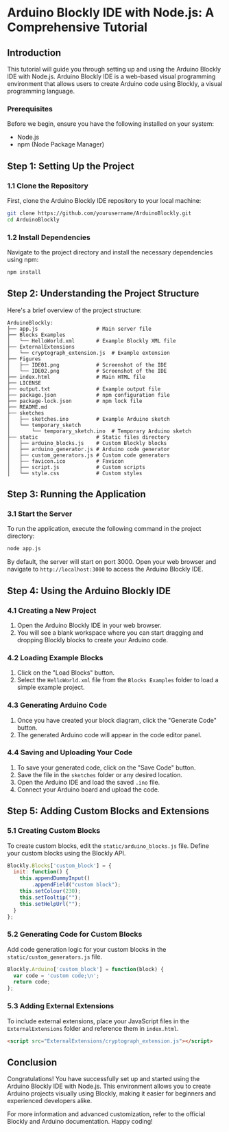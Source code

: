 # Arduino Blockly IDE with Node.js: A Comprehensive Tutorial

## Introduction

This tutorial will guide you through setting up and using the Arduino Blockly IDE with Node.js. Arduino Blockly IDE is a web-based visual programming environment that allows users to create Arduino code using Blockly, a visual programming language.

### Prerequisites

Before we begin, ensure you have the following installed on your system:
- Node.js
- npm (Node Package Manager)

## Step 1: Setting Up the Project

### 1.1 Clone the Repository

First, clone the Arduino Blockly IDE repository to your local machine:

```sh
git clone https://github.com/yourusername/ArduinoBlockly.git
cd ArduinoBlockly
```

### 1.2 Install Dependencies

Navigate to the project directory and install the necessary dependencies using npm:

```sh
npm install
```

## Step 2: Understanding the Project Structure

Here's a brief overview of the project structure:

```
ArduinoBlockly:
├── app.js                   # Main server file
├── Blocks Examples
│   └── HelloWorld.xml       # Example Blockly XML file
├── ExternalExtensions
│   └── cryptograph_extension.js  # Example extension
├── Figures
│   ├── IDE01.png            # Screenshot of the IDE
│   └── IDE02.png            # Screenshot of the IDE
├── index.html               # Main HTML file
├── LICENSE
├── output.txt               # Example output file
├── package.json             # npm configuration file
├── package-lock.json        # npm lock file
├── README.md
├── sketches
│   ├── sketches.ino         # Example Arduino sketch
│   └── temporary_sketch
│       └── temporary_sketch.ino  # Temporary Arduino sketch
├── static                   # Static files directory
│   ├── arduino_blocks.js    # Custom Blockly blocks
│   ├── arduino_generator.js # Arduino code generator
│   ├── custom_generators.js # Custom code generators
│   ├── favicon.ico          # Favicon
│   ├── script.js            # Custom scripts
│   └── style.css            # Custom styles
```

## Step 3: Running the Application

### 3.1 Start the Server

To run the application, execute the following command in the project directory:

```sh
node app.js
```

By default, the server will start on port 3000. Open your web browser and navigate to `http://localhost:3000` to access the Arduino Blockly IDE.

## Step 4: Using the Arduino Blockly IDE

### 4.1 Creating a New Project

1. Open the Arduino Blockly IDE in your web browser.
2. You will see a blank workspace where you can start dragging and dropping Blockly blocks to create your Arduino code.

### 4.2 Loading Example Blocks

1. Click on the "Load Blocks" button.
2. Select the `HelloWorld.xml` file from the `Blocks Examples` folder to load a simple example project.

### 4.3 Generating Arduino Code

1. Once you have created your block diagram, click the "Generate Code" button.
2. The generated Arduino code will appear in the code editor panel.

### 4.4 Saving and Uploading Your Code

1. To save your generated code, click on the "Save Code" button.
2. Save the file in the `sketches` folder or any desired location.
3. Open the Arduino IDE and load the saved `.ino` file.
4. Connect your Arduino board and upload the code.

## Step 5: Adding Custom Blocks and Extensions

### 5.1 Creating Custom Blocks

To create custom blocks, edit the `static/arduino_blocks.js` file. Define your custom blocks using the Blockly API.

```js
Blockly.Blocks['custom_block'] = {
  init: function() {
    this.appendDummyInput()
        .appendField("custom block");
    this.setColour(230);
    this.setTooltip("");
    this.setHelpUrl("");
  }
};
```

### 5.2 Generating Code for Custom Blocks

Add code generation logic for your custom blocks in the `static/custom_generators.js` file.

```js
Blockly.Arduino['custom_block'] = function(block) {
  var code = 'custom code;\n';
  return code;
};
```

### 5.3 Adding External Extensions

To include external extensions, place your JavaScript files in the `ExternalExtensions` folder and reference them in `index.html`.

```html
<script src="ExternalExtensions/cryptograph_extension.js"></script>
```

## Conclusion

Congratulations! You have successfully set up and started using the Arduino Blockly IDE with Node.js. This environment allows you to create Arduino projects visually using Blockly, making it easier for beginners and experienced developers alike.

For more information and advanced customization, refer to the official Blockly and Arduino documentation. Happy coding!